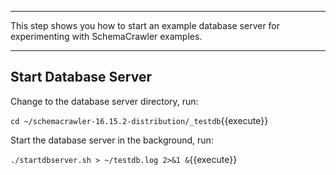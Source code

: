 -----

This step shows you how to start an example database server for experimenting with SchemaCrawler examples.

-----

## Start Database Server

Change to the database server directory, run:

`cd ~/schemacrawler-16.15.2-distribution/_testdb`{{execute}}

Start the database server in the background, run:

`./startdbserver.sh > ~/testdb.log 2>&1 &`{{execute}}
